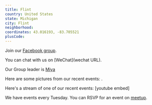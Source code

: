 ```yaml
---
title: Flint
country: United States
state: Michigan
city: Flint
neighborhood: 
coordinates: 43.016193, -83.705521
plusCode:
---
```

Join our [Facebook group](https://www.facebook.com/groups/free.code.camp.flint).

You can chat with us on [WeChat](wechat URL).

Our Group leader is [Miya](freecodecamp.org/miya)

Here are some pictures from our recent events:
![]().

Here's a stream of one of our recent events:
[youtube embed]

We have events every Tuesday. You can RSVP for an event on [meetup](meetupurl).
